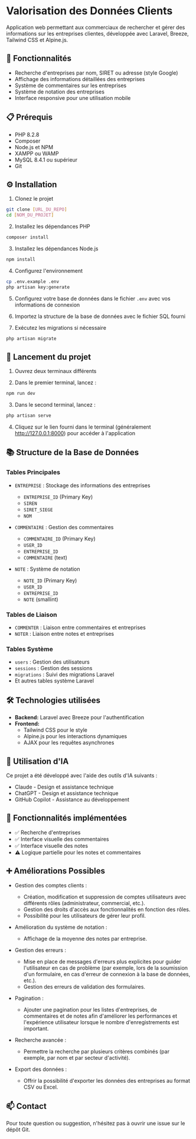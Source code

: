 # Valorisation des Données Clients

Application web permettant aux commerciaux de rechercher et gérer des informations sur les entreprises clientes, développée avec Laravel, Breeze, Tailwind CSS et Alpine.js.

## 🚀 Fonctionnalités

- Recherche d'entreprises par nom, SIRET ou adresse (style Google)
- Affichage des informations détaillées des entreprises
- Système de commentaires sur les entreprises
- Système de notation des entreprises
- Interface responsive pour une utilisation mobile

## 📋 Prérequis

- PHP 8.2.8
- Composer
- Node.js et NPM
- XAMPP ou WAMP
- MySQL 8.4.1 ou supérieur
- Git

## ⚙️ Installation

1. Clonez le projet
```bash
git clone [URL_DU_REPO]
cd [NOM_DU_PROJET]
```

2. Installez les dépendances PHP
```bash
composer install
```

3. Installez les dépendances Node.js
```bash
npm install
```

4. Configurez l'environnement
```bash
cp .env.example .env
php artisan key:generate
```

5. Configurez votre base de données dans le fichier `.env` avec vos informations de connexion

6. Importez la structure de la base de données avec le fichier SQL fourni

7. Exécutez les migrations si nécessaire
```bash
php artisan migrate
```

## 🚦 Lancement du projet

1. Ouvrez deux terminaux différents

2. Dans le premier terminal, lancez :
```bash
npm run dev
```

3. Dans le second terminal, lancez :
```bash
php artisan serve
```

4. Cliquez sur le lien fourni dans le terminal (généralement http://127.0.0.1:8000) pour accéder à l'application

## 📚 Structure de la Base de Données

### Tables Principales
- `ENTREPRISE` : Stockage des informations des entreprises
  - `ENTREPRISE_ID` (Primary Key)
  - `SIREN`
  - `SIRET_SIEGE`
  - `NOM`

- `COMMENTAIRE` : Gestion des commentaires
  - `COMMENTAIRE_ID` (Primary Key)
  - `USER_ID`
  - `ENTREPRISE_ID`
  - `COMMENTAIRE` (text)

- `NOTE` : Système de notation
  - `NOTE_ID` (Primary Key)
  - `USER_ID`
  - `ENTREPRISE_ID`
  - `NOTE` (smallint)

### Tables de Liaison
- `COMMENTER` : Liaison entre commentaires et entreprises
- `NOTER` : Liaison entre notes et entreprises

### Tables Système
- `users` : Gestion des utilisateurs
- `sessions` : Gestion des sessions
- `migrations` : Suivi des migrations Laravel
- Et autres tables système Laravel

## 🛠️ Technologies utilisées

- **Backend:** Laravel avec Breeze pour l'authentification
- **Frontend:** 
  - Tailwind CSS pour le style
  - Alpine.js pour les interactions dynamiques
  - AJAX pour les requêtes asynchrones

## 🤖 Utilisation d'IA

Ce projet a été développé avec l'aide des outils d'IA suivants :
- Claude - Design et assistance technique
- ChatGPT - Design et assistance technique
- GitHub Copilot - Assistance au développement

## 🌟 Fonctionnalités implémentées

- ✅ Recherche d'entreprises
- ✅ Interface visuelle des commentaires
- ✅ Interface visuelle des notes
- ⚠️ Logique partielle pour les notes et commentaires

## ➕ Améliorations Possibles
  
- Gestion des comptes clients :
    - Création, modification et suppression de comptes utilisateurs avec différents rôles (administrateur, commercial, etc.).
    - Gestion des droits d'accès aux fonctionnalités en fonction des rôles.
    - Possibilité pour les utilisateurs de gérer leur profil.

- Amélioration du système de notation :
    - Affichage de la moyenne des notes par entreprise.

- Gestion des erreurs :
    - Mise en place de messages d'erreurs plus explicites pour guider l'utilisateur en cas de problème (par exemple, lors de la soumission d'un formulaire, en cas d'erreur de connexion à la base de données, etc.).
    - Gestion des erreurs de validation des formulaires.

- Pagination :
    - Ajouter une pagination pour les listes d'entreprises, de commentaires et de notes afin d'améliorer les performances et l'expérience utilisateur lorsque le nombre d'enregistrements est important.

- Recherche avancée :
    - Permettre la recherche par plusieurs critères combinés (par exemple, par nom et par secteur d'activité).

- Export des données :
    - Offrir la possibilité d'exporter les données des entreprises au format CSV ou Excel.

## 📫 Contact

Pour toute question ou suggestion, n'hésitez pas à ouvrir une issue sur le dépôt Git.
